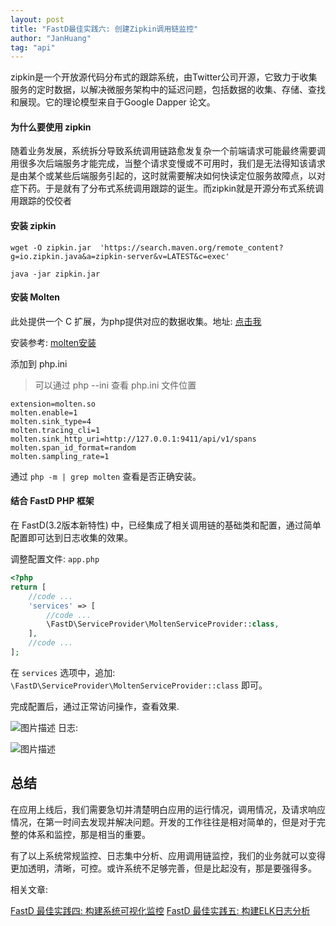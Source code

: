 ```yaml
---
layout: post
title: "FastD最佳实践六: 创建Zipkin调用链监控"
author: "JanHuang"
tag: "api"
---
```


zipkin是一个开放源代码分布式的跟踪系统，由Twitter公司开源，它致力于收集服务的定时数据，以解决微服务架构中的延迟问题，包括数据的收集、存储、查找和展现。它的理论模型来自于Google Dapper 论文。

#### 为什么要使用 zipkin

随着业务发展，系统拆分导致系统调用链路愈发复杂一个前端请求可能最终需要调用很多次后端服务才能完成，当整个请求变慢或不可用时，我们是无法得知该请求是由某个或某些后端服务引起的，这时就需要解决如何快读定位服务故障点，以对症下药。于是就有了分布式系统调用跟踪的诞生。而zipkin就是开源分布式系统调用跟踪的佼佼者

#### 安装 zipkin

```
wget -O zipkin.jar  'https://search.maven.org/remote_content?g=io.zipkin.java&a=zipkin-server&v=LATEST&c=exec'  

java -jar zipkin.jar
```

#### 安装 Molten

此处提供一个 C 扩展，为php提供对应的数据收集。地址: [点击我](https://github.com/chuan-yun/Molten)

安装参考: [molten安装](https://github.com/chuan-yun/Molten/blob/master/README_ZH.md)

添加到 php.ini

> 可以通过 php --ini 查看 php.ini 文件位置

```
extension=molten.so
molten.enable=1
molten.sink_type=4
molten.tracing_cli=1
molten.sink_http_uri=http://127.0.0.1:9411/api/v1/spans
molten.span_id_format=random
molten.sampling_rate=1
```

通过 `php -m | grep molten` 查看是否正确安装。

#### 结合 FastD PHP 框架

在 FastD(3.2版本新特性) 中，已经集成了相关调用链的基础类和配置，通过简单配置即可达到日志收集的效果。

调整配置文件: `app.php`

```php
<?php
return [
    //code ...
    'services' => [
        //code ...
        \FastD\ServiceProvider\MoltenServiceProvider::class,
    ],
    //code ...
];
```

在 `services` 选项中，追加: `\FastD\ServiceProvider\MoltenServiceProvider::class` 即可。

完成配置后，通过正常访问操作，查看效果.

![图片描述](https://sfault-image.b0.upaiyun.com/397/979/3979797788-59ba0b2f2460b_articlex)
日志:

![图片描述](https://sfault-image.b0.upaiyun.com/324/593/3245932138-59b7c152ac5b7_articlex)

## 总结

在应用上线后，我们需要急切并清楚明白应用的运行情况，调用情况，及请求响应情况，在第一时间去发现并解决问题。开发的工作往往是相对简单的，但是对于完整的体系和监控，那是相当的重要。

有了以上系统常规监控、日志集中分析、应用调用链监控，我们的业务就可以变得更加透明，清晰，可控。或许系统不足够完善，但是比起没有，那是要强得多。

相关文章:

[FastD 最佳实践四: 构建系统可视化监控](https://segmentfault.com/a/1190000011082379)
[FastD 最佳实践五: 构建ELK日志分析](https://segmentfault.com/a/1190000011136820)
